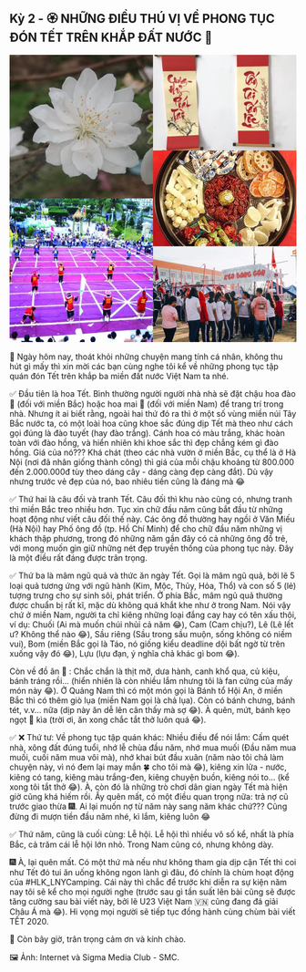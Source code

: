 ## Kỳ 2 - 🏵 NHỮNG ĐIỀU THÚ VỊ VỀ PHONG TỤC ĐÓN TẾT TRÊN KHẮP ĐẤT NƯỚC 🌸

![Spring Stories 2](../../../../public/images/posts/2020/01-01-SpringStories-20-1/SpringStories2.jpg)

🏡 Ngày hôm nay, thoát khỏi những chuyện mang tính cá nhân, không thu hút gì mấy thì xin mời các bạn cùng nghe tôi kể về những phong tục tập quán đón Tết trên khắp ba miền đất nước Việt Nam ta nhé.

✅ Đầu tiên là hoa Tết. Bình thường người người nhà nhà sẽ đặt chậu hoa đào 🌸 (đối với miền Bắc) hoặc hoa mai 🌼 (đối với miền Nam) để trang trí trong nhà. Nhưng ít ai biết rằng, ngoài hai thứ đó ra thì ở một số vùng miền núi Tây Bắc nước ta, có một loài hoa cũng khoe sắc đúng dịp Tết mà theo như cách gọi đúng là đào tuyết (hay đào trắng). Cánh hoa có màu trắng, khác hoàn toàn với đào hồng, và hiển nhiên khi khoe sắc thì đẹp chẳng kém gì đào hồng. Giá của nó??? Khá chát (theo các nhà vườn ở miền Bắc, cụ thể là ở Hà Nội (nơi đã nhân giống thành công) thì giá của mỗi chậu khoảng từ 800.000 đến 2.000.000đ tùy theo dáng cây - dáng càng đẹp càng đắt). Dù vậy nhưng trước vẻ đẹp của nó, bao nhiêu tiền cũng là đáng mà 😂

✅ Thứ hai là câu đối và tranh Tết. Câu đối thì khu nào cũng có, nhưng tranh thì miền Bắc treo nhiều hơn. Tục xin chữ đầu năm cũng bắt đầu từ những hoạt động như viết câu đối thế này. Các ông đồ thường hay ngồi ở Văn Miếu (Hà Nội) hay Phố ông đồ (tp. Hồ Chí Minh) để cho chữ đầu năm những vị khách thập phương, trong đó những năm gần đây có cả những ông đồ trẻ, với mong muốn gìn giữ những nét đẹp truyền thống của phong tục này. Đây là một điều rất đáng được trân trọng.

✅ Thứ ba là mâm ngũ quả và thức ăn ngày Tết. Gọi là mâm ngũ quả, bởi lẽ 5 loại quả tương ứng với ngũ hành (Kim, Mộc, Thủy, Hỏa, Thổ) và con số 5 (lẻ) tượng trưng cho sự sinh sôi, phát triển. Ở phía Bắc, mâm ngủ quả thường được chuẩn bị rất kĩ, mặc dù không quá khắt khe như ở trong Nam. Nói vậy chứ ở miền Nam, người ta chỉ kiêng những loại đắng cay hay có tên xấu thôi, ví dụ: Chuối (Ai mà muốn chúi nhủi cả năm 😂), Cam (Cam chịu?), Lê (Lê lết ư? Không thể nào 😂), Sầu riêng (Sầu trong sầu muộn, sống không có niềm vui), Bom (miền Bắc gọi là Táo, nó giống kiểu deadline dội bất ngờ từ trên xuống vậy đó 😂), Lựu (lựu đạn, ý nghĩa chả khác gì bom 😂).

Còn về đồ ăn 🍰 : Chắc chắn là thịt mỡ, dưa hành, canh khổ qua, củ kiệu, bánh tráng rồi... (hiển nhiên là còn nhiều lắm nhưng tôi là fan cứng của mấy món này 😂). Ở Quảng Nam thì có một món gọi là Bánh tổ Hội An, ở miền Bắc thì có thêm giò lụa (miền Nam gọi là chả lụa). Còn có bánh chưng, bánh tét, v.v... nữa (dịp này ăn dễ lên cân thấy mà sợ 😂). À quên, mứt, bánh kẹo ngọt 🍬 kìa (trời ơi, ăn xong chắc tắt thở luôn quá 😂).

✅ ❌ Thứ tư: Về phong tục tập quán khác: Nhiều điều để nói lắm: Cấm quét nhà, xông đất đúng tuổi, nhớ lễ chùa đầu năm, nhớ mua muối (Đầu năm mua muối, cuối năm mua vôi mà), nhớ khai bút đầu xuân (năm nào tôi chả làm chuyện này, vì nó đem lại may mắn 🍀 cho tôi mà 😂), kiêng xin lửa - nước, kiêng có tang, kiêng màu trắng-đen, kiêng chuyện buồn, kiêng nói to... (kể xong tôi tắt thở 😂). À, còn đó là những trò chơi dân gian ngày Tết mà hiện giờ cũng khá hiếm rồi. Ấy quên mất, có một điều quan trọng nữa: trả nợ cũ trước giao thừa 🎆. Ai lại muốn nợ từ năm này sang năm khác chứ??? Cũng đừng đi mượn tiền đầu năm nhé, kì lắm, kiêng luôn 😂

✅ Thứ năm, cũng là cuối cùng: Lễ hội. Lễ hội thì nhiều vô số kể, nhất là phía Bắc, cả trăm cái lễ hội lớn nhỏ. Trong Nam cũng có, nhưng không dày.

🎆 À, lại quên mất. Có một thứ mà nếu như không tham gia dịp cận Tết thì coi như Tết đó tui ăn uống không ngon lành gì đâu, đó chính là chùm hoạt động của #HLK_LNYCamping. Cái này thì chắc để trước khi diễn ra sự kiện năm nay tôi sẽ kể cho mọi người nghe (trước sau gì tần suất lên bài cũng sẽ được tăng cường sau bài viết này, bởi lẽ U23 Việt Nam 🇻🇳 cũng đang đá giải Châu Á mà 😂). Hi vọng mọi người sẽ tiếp tục đồng hành cùng chùm bài viết TẾT 2020.

👋 Còn bây giờ, trân trọng cảm ơn và kính chào.

🖼 Ảnh: Internet và Sigma Media Club - SMC.
